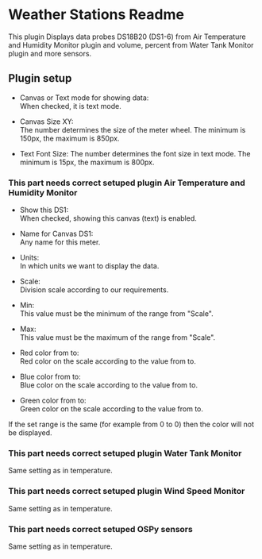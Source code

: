 Weather Stations Readme
====

This plugin Displays data probes DS18B20 (DS1-6) from Air Temperature and Humidity Monitor plugin and volume, percent from Water Tank Monitor plugin and more sensors.

Plugin setup
-----------
* Canvas or Text mode for showing data:  
  When checked, it is text mode.

* Canvas Size XY:  
  The number determines the size of the meter wheel. The minimum is 150px, the maximum is 850px.  

* Text Font Size:
  The number determines the font size in text mode. The minimum is 15px, the maximum is 800px.  

### This part needs correct setuped plugin Air Temperature and Humidity Monitor
* Show this DS1:  
  When checked, showing this canvas (text) is enabled.    

* Name for Canvas DS1:  
  Any name for this meter.  

* Units:  
  In which units we want to display the data.  

* Scale:  
  Division scale according to our requirements.  

* Min:  
  This value must be the minimum of the range from "Scale".  

* Max:  
  This value must be the maximum of the range from "Scale".  

* Red color from to:  
  Red color on the scale according to the value from to.  

* Blue color from to:  
  Blue color on the scale according to the value from to. 

* Green color from to:  
  Green color on the scale according to the value from to.    

If the set range is the same (for example from 0 to 0) then the color will not be displayed.  
  
### This part needs correct setuped plugin Water Tank Monitor        
  Same setting as in temperature.
 
### This part needs correct setuped plugin Wind Speed Monitor
  Same setting as in temperature.  

### This part needs correct setuped OSPy sensors
  Same setting as in temperature.  

